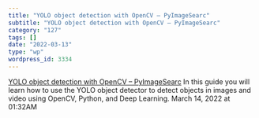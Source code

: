 ```yaml
---
title: "YOLO object detection with OpenCV – PyImageSearc"
subtitle: "YOLO object detection with OpenCV – PyImageSearc"
category: "127"
tags: []
date: "2022-03-13"
type: "wp"
wordpress_id: 3334
---
```

[ YOLO object detection with OpenCV – PyImageSearc](https://pyimagesearch.com/2018/11/12/yolo-object-detection-with-opencv/)
 In this guide you will learn how to use the YOLO object detector to detect objects in images and video using OpenCV, Python, and Deep Learning.
March 14, 2022 at 01:32AM